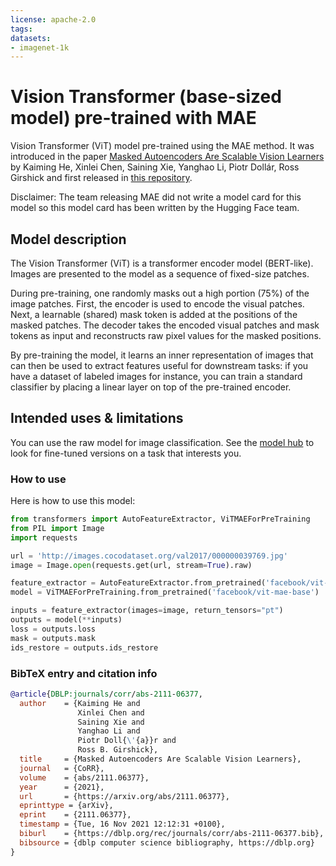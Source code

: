 ```yaml
---
license: apache-2.0
tags:
datasets:
- imagenet-1k
---
```


# Vision Transformer (base-sized model) pre-trained with MAE

Vision Transformer (ViT) model pre-trained using the MAE method. It was introduced in the paper [Masked Autoencoders Are Scalable Vision Learners](https://arxiv.org/abs/2111.06377) by Kaiming He, Xinlei Chen, Saining Xie, Yanghao Li, Piotr Dollár, Ross Girshick and first released in [this repository](https://github.com/facebookresearch/mae). 

Disclaimer: The team releasing MAE did not write a model card for this model so this model card has been written by the Hugging Face team.

## Model description

The Vision Transformer (ViT) is a transformer encoder model (BERT-like). Images are presented to the model as a sequence of fixed-size patches.

During pre-training, one randomly masks out a high portion (75%) of the image patches. First, the encoder is used to encode the visual patches. Next, a learnable (shared) mask token is added at the positions of the masked patches. The decoder takes the encoded visual patches and mask tokens as input and reconstructs raw pixel values for the masked positions.

By pre-training the model, it learns an inner representation of images that can then be used to extract features useful for downstream tasks: if you have a dataset of labeled images for instance, you can train a standard classifier by placing a linear layer on top of the pre-trained encoder.

## Intended uses & limitations

You can use the raw model for image classification. See the [model hub](https://huggingface.co/models?search=facebook/vit-mae) to look for
fine-tuned versions on a task that interests you.

### How to use

Here is how to use this model:

```python
from transformers import AutoFeatureExtractor, ViTMAEForPreTraining
from PIL import Image
import requests

url = 'http://images.cocodataset.org/val2017/000000039769.jpg'
image = Image.open(requests.get(url, stream=True).raw)

feature_extractor = AutoFeatureExtractor.from_pretrained('facebook/vit-mae-base')
model = ViTMAEForPreTraining.from_pretrained('facebook/vit-mae-base')

inputs = feature_extractor(images=image, return_tensors="pt")
outputs = model(**inputs)
loss = outputs.loss
mask = outputs.mask
ids_restore = outputs.ids_restore
```

### BibTeX entry and citation info

```bibtex
@article{DBLP:journals/corr/abs-2111-06377,
  author    = {Kaiming He and
               Xinlei Chen and
               Saining Xie and
               Yanghao Li and
               Piotr Doll{\'{a}}r and
               Ross B. Girshick},
  title     = {Masked Autoencoders Are Scalable Vision Learners},
  journal   = {CoRR},
  volume    = {abs/2111.06377},
  year      = {2021},
  url       = {https://arxiv.org/abs/2111.06377},
  eprinttype = {arXiv},
  eprint    = {2111.06377},
  timestamp = {Tue, 16 Nov 2021 12:12:31 +0100},
  biburl    = {https://dblp.org/rec/journals/corr/abs-2111-06377.bib},
  bibsource = {dblp computer science bibliography, https://dblp.org}
}
```